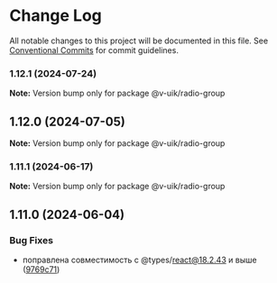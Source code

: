 # Change Log

All notable changes to this project will be documented in this file.
See [Conventional Commits](https://conventionalcommits.org) for commit guidelines.

### 1.12.1 (2024-07-24)

**Note:** Version bump only for package @v-uik/radio-group





## 1.12.0 (2024-07-05)

**Note:** Version bump only for package @v-uik/radio-group





### 1.11.1 (2024-06-17)

**Note:** Version bump only for package @v-uik/radio-group





## 1.11.0 (2024-06-04)


### Bug Fixes

* поправлена совместимость с @types/react@18.2.43 и выше ([9769c71](#))
